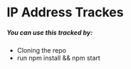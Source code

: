 # IP Address Trackes
##### You can use this tracked by:
* Cloning the repo
* run npm install && npm start
